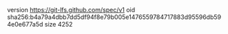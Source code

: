 version https://git-lfs.github.com/spec/v1
oid sha256:b4a79a4dbb7dd5df94f8e79b005e1476559784717883d95596db594e0e677a5d
size 4252
